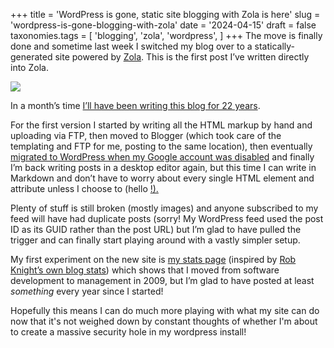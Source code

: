 +++
title = 'WordPress is gone, static site blogging with Zola is here'
slug = 'wordpress-is-gone-blogging-with-zola'
date = '2024-04-15'
draft = false
taxonomies.tags = [
	'blogging',
	'zola',
	'wordpress',
]
+++
The move is finally done and sometime last week I switched my blog over to a statically-generated site powered by [Zola](https://www.getzola.org/). This is the first post I’ve written directly into Zola.

![](images/2024/04/blossom%20view.jpg)

In a month’s time [I’ll have been writing this blog for 22 years](https://philwilson.org/blog/2002/05/522/). 

For the first version I started by writing all the HTML markup by hand and uploading via FTP, then moved to Blogger (which took care of the templating and FTP for me, posting to the same location), then eventually [migrated to WordPress when my Google account was disabled](https://philwilson.org/blog/2007/11/google-be-gone/) and finally I’m back writing posts in a desktop editor again, but this time I can write in Markdown and don’t have to worry about every single HTML element and attribute unless I choose to (hello <ins>!).

Plenty of stuff is still broken (mostly images) and anyone subscribed to my feed will have had duplicate posts (sorry! My WordPress feed used the post ID as its GUID rather than the post URL) but I’m glad to have pulled the trigger and can finally start playing around with a vastly simpler setup.

My first experiment on the new site is [my stats page](https://philwilson.org/blog/stats/) (inspired by [Rob Knight’s own blog stats](https://rknight.me/blog/stats/)) which shows that I moved from software development to management in 2009, but I’m glad to have posted at least _something_ every year since I started!

Hopefully this means I can do much more playing with what my site can do now that it's not weighed down by constant thoughts of whether I'm about to create a massive security hole in my wordpress install!